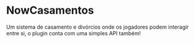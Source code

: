 # NowCasamentos
Um sistema de casamento e divórcios onde os jogadores podem interagir entre si, o plugin conta com uma simples API também!
